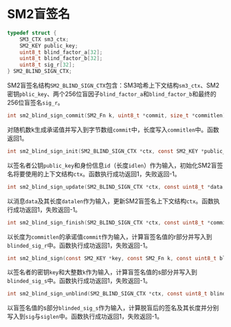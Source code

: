 # SM2盲签名

```c
typedef struct {
	SM3_CTX sm3_ctx;
	SM2_KEY public_key;
	uint8_t blind_factor_a[32];
	uint8_t blind_factor_b[32];
	uint8_t sig_r[32];
} SM2_BLIND_SIGN_CTX;
```

SM2盲签名结构`SM2_BLIND_SIGN_CTX`包含：SM3哈希上下文结构`sm3_ctx`、SM2密钥`pblic_key`、两个256位盲因子`blind_factor_a`和`blind_factor_b`和最终的256位盲签名`sig_r`。

```c
int sm2_blind_sign_commit(SM2_Fn k, uint8_t *commit, size_t *commitlen);
```

对随机数k生成承诺值并写入到字节数组`commit`中，长度写入`commitlen`中。函数返回1。

```c
int sm2_blind_sign_init(SM2_BLIND_SIGN_CTX *ctx, const SM2_KEY *public_key, const char *id, size_t idlen);
```

以签名者公钥`public_key`和身份信息`id`（长度`idlen`）作为输入，初始化SM2盲签名将要使用的上下文结构`ctx`。函数执行成功返回1，失败返回-1。

```c
int sm2_blind_sign_update(SM2_BLIND_SIGN_CTX *ctx, const uint8_t *data, size_t datalen);
```

以消息`data`及其长度`datalen`作为输入，更新SM2盲签名上下文结构`ctx`。函数执行成功返回1，失败返回-1。

```c
int sm2_blind_sign_finish(SM2_BLIND_SIGN_CTX *ctx, const uint8_t *commit, size_t commitlen, uint8_t blinded_sig_r[32]);
```

以长度为`commitlen`的承诺值`commit`作为输入，计算盲签名值的r部分并写入到`blinded_sig_r`中。函数执行成功返回1，失败返回-1。

```c
int sm2_blind_sign(const SM2_KEY *key, const SM2_Fn k, const uint8_t blinded_sig_r[32], uint8_t blinded_sig_s[32]);
```

以签名者的密钥`key`和大整数`k`作为输入，计算盲签名值的s部分并写入到`blinded_sig_s`中。函数执行成功返回1，失败返回-1。

```c
int sm2_blind_sign_unblind(SM2_BLIND_SIGN_CTX *ctx, const uint8_t blinded_sig_s[32], uint8_t *sig, size_t *siglen);
```

以盲签名值的s部分`blinded_sig_s`作为输入，计算脱盲后的签名及其长度并分别写入到`sig`与`siglen`中。函数执行成功返回1，失败返回-1。
